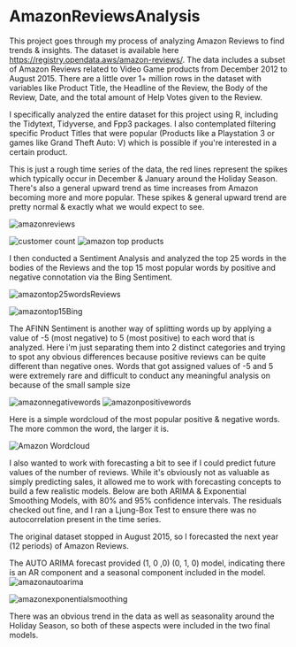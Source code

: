 # AmazonReviewsAnalysis
This project goes through my process of analyzing Amazon Reviews to find trends & insights.  The dataset is available here https://registry.opendata.aws/amazon-reviews/.  The data includes a subset of Amazon Reviews related to Video Game products from December 2012 to August 2015.  There are a little over 1+ million rows in the dataset with variables like Product Title, the Headline of the Review, the Body of the Review, Date, and the total amount of Help Votes given to the Review.

I specifically analyzed the entire dataset for this project using R, including the Tidytext, Tidyverse, and Fpp3 packages.  I also contemplated filtering specific Product Titles that were popular (Products like a Playstation 3 or games like Grand Theft Auto: V) which is possible if you're interested in a certain product.

This is just a rough time series of the data, the red lines represent the spikes which typically occur in December & January around the Holiday Season.  There's also a general upward trend as time increases from Amazon becoming more and more popular.  These spikes & general upward trend are pretty normal & exactly what we would expect to see.

![amazonreviews](https://user-images.githubusercontent.com/16946556/75714753-246ed000-5c81-11ea-8c7a-ef3c175e144e.png)

![customer count](https://user-images.githubusercontent.com/16946556/76690608-d94ca980-65fe-11ea-8326-4c930987dd3c.png)
![amazon top products](https://user-images.githubusercontent.com/16946556/76690609-d9e54000-65fe-11ea-8369-25138ae047ca.png)


I then conducted a Sentiment Analysis and analyzed the top 25 words in the bodies of the Reviews and the top 15 most popular words by positive and negative connotation via the Bing Sentiment.  

![amazontop25wordsReviews](https://user-images.githubusercontent.com/16946556/75707751-57f72d80-5c74-11ea-8588-4a98a78d4624.png)

![amazontop15Bing](https://user-images.githubusercontent.com/16946556/75707757-59c0f100-5c74-11ea-8808-b8cae7c365dd.png)

The AFINN Sentiment is another way of splitting words up by applying a value of -5 (most negative) to 5 (most positive) to each word that is analyzed.  Here i'm just separating them into 2 distinct categories and trying to spot any obvious differences because positive reviews can be quite different than negative ones.  Words that got assigned values of -5 and 5 were extremely rare and difficult to conduct any meaningful analysis on because of the small sample size

![amazonnegativewords](https://user-images.githubusercontent.com/16946556/75707755-59c0f100-5c74-11ea-8c84-96dfbd4d6ec7.png)
![amazonpositivewords](https://user-images.githubusercontent.com/16946556/75707756-59c0f100-5c74-11ea-92f9-3704e20ce6ba.png)

Here is a simple wordcloud of the most popular positive & negative words.  The more common the word, the larger it is. 

![Amazon Wordcloud](https://user-images.githubusercontent.com/16946556/75715404-369d3e00-5c82-11ea-8078-a64f19cd94ee.png)


I also wanted to work with forecasting a bit to see if I could predict future values of the number of reviews.  While it's obviously not as valuable as simply predicting sales, it allowed me to work with forecasting concepts to build a few realistic models.  Below are both ARIMA & Exponential Smoothing Models, with 80% and 95% confidence intervals.  The residuals checked out fine, and I ran a Ljung-Box Test to ensure there was no autocorrelation present in the time series.  

The original dataset stopped in August 2015, so I forecasted the next year (12 periods) of Amazon Reviews.

The AUTO ARIMA forecast provided (1, 0 ,0) (0, 1, 0) model, indicating there is an AR component and a seasonal component included in the model.
![amazonautoarima](https://user-images.githubusercontent.com/16946556/75707752-59285a80-5c74-11ea-8ee0-585e1cbd118c.png)

![amazonexponentialsmoothing](https://user-images.githubusercontent.com/16946556/75707753-59285a80-5c74-11ea-8d17-ed225f31399d.png)

There was an obvious trend in the data as well as seasonality around the Holiday Season, so both of these aspects were included in the two final models.  

